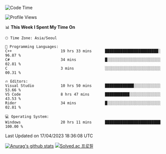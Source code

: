 <!--START_SECTION:waka-->
![Code Time](http://img.shields.io/badge/Code%20Time-136%20hrs%2021%20mins-blue)

![Profile Views](http://img.shields.io/badge/Profile%20Views-0-blue)

📊 **This Week I Spent My Time On** 

```text
🕑︎ Time Zone: Asia/Seoul

💬 Programming Languages: 
C++                      19 hrs 33 mins      ████████████████████████░   96.87 % 
C#                       34 mins             █░░░░░░░░░░░░░░░░░░░░░░░░   02.81 % 
C                        3 mins              ░░░░░░░░░░░░░░░░░░░░░░░░░   00.31 % 

🔥 Editors: 
Visual Studio            10 hrs 50 mins      █████████████░░░░░░░░░░░░   53.66 % 
VS Code                  8 hrs 47 mins       ███████████░░░░░░░░░░░░░░   43.53 % 
Rider                    34 mins             █░░░░░░░░░░░░░░░░░░░░░░░░   02.81 % 

💻 Operating System: 
Windows                  20 hrs 11 mins      █████████████████████████   100.00 % 
```


 Last Updated on 17/04/2023 18:36:08 UTC
<!--END_SECTION:waka-->
[![Anurag's github stats](https://github-readme-stats.vercel.app/api?username=heosumin518)](https://github.com/anuraghazra/github-readme-stats)
[![Solved.ac
프로필](http://mazassumnida.wtf/api/v2/generate_badge?boj=heosumin)](https://solved.ac/heosumin)
